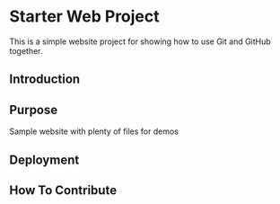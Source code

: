 # Starter Web Project

This is a simple website project for showing how to use Git and GitHub together.

## Introduction

## Purpose

Sample website with plenty of files for demos

## Deployment

## How To Contribute
